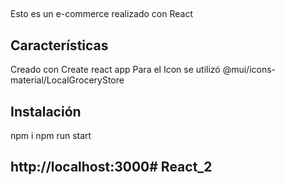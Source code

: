 ##  
Esto  es un e-commerce realizado con React

## Características

Creado con Create react app
Para el Icon se utilizó @mui/icons-material/LocalGroceryStore
## Instalación
npm i
npm run start

## http://localhost:3000# React_2
